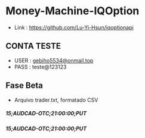 # Money-Machine-IQOption

- Link : https://github.com/Lu-Yi-Hsun/iqoptionapi

## CONTA TESTE

- USER : gebiho5534@onmail.top
- PASS : teste@123123

## Fase Beta

- Arquivo trader.txt, formatado CSV

##### 15;AUDCAD-OTC;21:00:00;PUT
##### 15;AUDCAD-OTC;21:00:00;PUT
